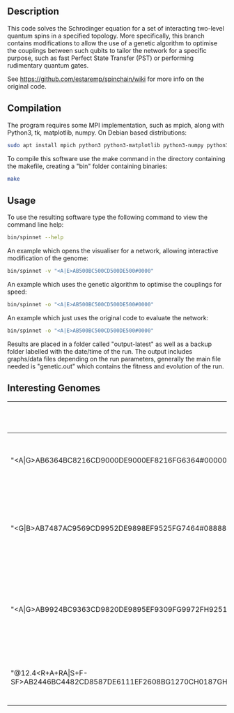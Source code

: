## Description

This code solves the Schrodinger equation for a set of interacting two-level quantum spins in a specified topology. More specifically, this branch contains modifications to allow the use of a genetic algorithm to optimise the couplings between such qubits to tailor the network for a specific purpose, such as fast Perfect State Transfer (PST) or performing rudimentary quantum gates.

See https://github.com/estaremp/spinchain/wiki for more info on the original code.

## Compilation

The program requires some MPI implementation, such as mpich, along with Python3, tk, matplotlib, numpy. On Debian based distributions:
```bash
sudo apt install mpich python3 python3-matplotlib python3-numpy python3-tk make
```

To compile this software use the make command in the directory containing the makefile, creating a "bin" folder containing binaries:
```bash
make
```

## Usage

To use the resulting software type the following command to view the command line help:

```bash
bin/spinnet --help
```

An example which opens the visualiser for a network, allowing interactive modification of the genome:

```bash
bin/spinnet -v "<A|E>AB500BC500CD500DE500#0000"
```

An example which uses the genetic algorithm to optimise the couplings for speed:

```bash
bin/spinnet -o "<A|E>AB500BC500CD500DE500#0000"
```

An example which just uses the original code to evaluate the network:

```bash
bin/spinnet -o "<A|E>AB500BC500CD500DE500#0000"
```

Results are placed in a folder called "output-latest" as well as a backup folder labelled with the date/time of the run. The output includes graphs/data files depending on the run parameters, generally the main file needed is "genetic.out" which contains the fitness and evolution of the run.

## Interesting Genomes

| Genome                                                                          |   Fidelity    | Transfer Time * J<sub>max</sub> |  Description   |
| ------------------------------------------------------------------------------- | :-----------: | :-------------------: | ------------- |
| "<A\|G>AB6364BC8216CD9000DE9000EF8216FG6364#000000"                             | 99.9% | 5.6 | 7-site linear PST chain, theoretically 100% fidelity |
| "<G\|B>AB7487AC9569CD9952DE9898EF9525FG7464#088888"                             | 99.7% | 5.4 | slightly faster than the 7-site PST chain at the expense of a small amount of fidelity |
| "<A\|G>AB9924BC9363CD9820DE9895EF9309FG9972FH9251DH9943DI9978BI9289#0E2E206262" | 99.7% | 3.8 | significantly faster than the 7-site linear PST chain at the expense of two extra non-linear nodes |
| "@12.4<R+A+RA\|S+F-SF>AB2446BC4482CD8587DE6111EF2608BG1270CH0187GH0288HI9016DI0174IJ9763EJ0573GK8936KL0052HL6187LM9969IM0278MN7059JN9980NO0601OP5783MP0141KQ1592QR2524OS2541QT4791LT0023PT8683#00000CC00C0CC0C0C0CC8CC800C8" | 94.9% | 12.4 | a two-qubit controlled phase gate using a 4x4 grid network |


